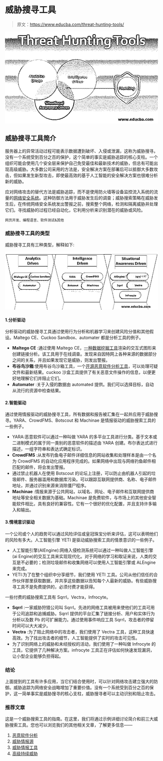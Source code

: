 # 威胁搜寻工具

> 原文：<https://www.educba.com/threat-hunting-tools/>

![Threat Hunting Tools](img/ef85c6f29ddf54c62f1b4d723b2ef13c.png)



## 威胁搜寻工具简介

服务器上的异常活动过程可能表示数据遭到破坏、入侵或泄漏，这称为威胁搜寻。没有一个系统受到百分之百的保护，这个简单的事实是威胁追踪的核心支柱。一个组织可能会使用几个安全层来保护自己免受最佳和最新技术的威胁，但总有可能出现高级威胁。大多数公司采用的方法是，安全解决方案在部署后可以抵御大多数攻击，但如果发生新型攻击，即使最高效的基于人工智能的安全解决方案也很难分析新的威胁。

应对网络攻击的替代方法是威胁追踪，而不是使用防火墙等设备监控流入系统的流量的[网络安全系统](https://www.educba.com/what-is-network-security/)。这种防御方法用于威胁发生后的调查；威胁搜索策略在威胁发生后，在传统网络安全系统发出警报之前，搜索整个网络，检测和隔离威胁并处理它们。寻找威胁的过程已经自动化，它利用分析来识别潜在的威胁或风险。

<small>网页开发、编程语言、软件测试&其他</small>

### 威胁搜寻工具的类型

威胁搜寻工具有三种类型，解释如下:

![Types of Threat Hunting Tools](img/6336f328d82736d635241bd6e86832cf.png)



#### 1.分析驱动

分析驱动的威胁搜寻工具通过使用行为分析和机器学习来创建风险分值和其他假设。Maltego CE、Cuckoo Sandbox、automater 都是分析工具的例子。

*   **Maltego CE** :通过使用 Maltego CE，[一种数据挖掘工具](https://www.educba.com/data-mining-tool/)渲染的交互式图形来创建链接分析。该工具用于在线调查。发现来自因特网上各种来源的数据部分之间的关系，并且如果发现它是威胁，则发出警报。
*   **布谷鸟沙箱**:使用布谷鸟沙箱工具，一个[开源恶意软件分析工具](https://www.educba.com/malware-analysis-tools/)，可以处理可疑文件和最新结果。cuckoo 沙盒工具提供了有关恶意文件操作的信息，以便更好地理解它们并阻止它们。
*   **Automater** :关于入侵的数据由 automated 提供。我们可以选择目标，自动从流行的资源中检查结果。

#### 2.智能驱动

通过使用情报驱动的威胁搜寻工具，所有数据和报告被汇集在一起并应用于威胁搜寻。YARA、CrowdFMS、Botscout 和 Machinae 是情报驱动的威胁搜索工具的一些例子。

*   YARA:恶意软件可以通过一种叫做 YARA 的多平台工具进行分类。基于文本或二进制模式的属于同一类别的恶意软件的描述由 YARA 创建。布尔表达式进行描述，一组字符串和表达式确定标识。
*   **CrowdFMS** :从发布钓鱼电子邮件详细信息的网站收集和处理样本是由一个名为 CrowdFMS 的自动化应用程序完成的。如果网络中出现与网络钓鱼邮件相匹配的邮件，将会发出警报。
*   通过禁止机器人在使用 Botscout 的论坛上注册，可以防止由机器人引起的垃圾邮件、服务器滥用和数据库污染。可以跟踪互联网提供商、名称、电子邮件地址，并通过识别来源来消除僵尸程序。
*   **Machinae** :情报来源于公共网站，以域名、网址、电子邮件和互联网提供商地址等安全相关数据为基础。Machinae 是免费软件，与市场上的其他安全智能软件相比，具有良好的兼容性。它有一个很好的优化配置，并且支持许多输入和输出。

#### 3.情境意识驱动

一个公司或个人的趋势可以通过风险评估或皇冠珠宝分析来评估，这可以表明他们的风险有多大。人工智能引擎 YETI 是驱动威胁搜索工具的情景意识的一些例子。

*   人工智能引擎(AIEngine):网络入侵检测系统可以通过一种叫做人工智能引擎(ai Engine)的交互工具来实现现代化。对于网络的学习和取证来说，人类的交互是不必要的；检测垃圾邮件和收集网络可以使用人工智能引擎或 ALEngine 来完成。
*   YETI:为了在整个组织中分享细节，我们使用 YETI 工具。公司从他们信任的合作伙伴那里获取数据，并共享这些数据以告知每个人最新的威胁。有些威胁搜寻工具不是免费提供的，必须付费才能获得。

一些付费的威胁搜索工具有 Sqrrl，Vectra，Infrocyte。

*   **Sqrrl** :一家威胁狩猎公司叫 Sqrrl。先进的网络工具被用来使他们的工具可用于公司追踪和追捕威胁。Sqrrl 提供的平台汇集了链接分析、用户和实体行为分析以及数 Pb 的可扩展能力。通过使用事件响应工具 Sqrrl，攻击者的停留时间可以大大减少。
*   **Vectra** :为了阻止网络中的攻击者，我们使用了 Vectra 工具，这种工具快速高效。为了找出攻击者的细节，人工智能提供了实时的攻击可见性。
*   为了识别网络上的威胁和未经授权的活动，我们使用了一种叫做 Infrocyte 的工具，它提供了几种解决方案。infrocyte 工具正在评估如何快速发现漏洞，让小型企业能够负担得起。

### 结论

上面提到的工具有许多应用，当它们结合使用时，可以针对网络攻击建立强大的防御。威胁追踪为网络安全战略增加了重要价值。没有一个系统受到百分之百的保护，这一简单事实是威胁搜寻的核心支柱，威胁搜寻者可以主动识别和阻止攻击。

### 推荐文章

这是一个威胁搜索工具的指南。在这里，我们将通过示例详细讨论简介和前三大威胁搜索工具。您也可以浏览我们的其他相关文章，了解更多信息——

1.  [恶意软件分析](https://www.educba.com/malware-analysis/)
2.  [威胁情报源](https://www.educba.com/threat-intelligence-feeds/)
3.  [威胁情报工具](https://www.educba.com/threat-intelligence-tools/)
4.  [高级持续威胁](https://www.educba.com/advanced-persistent-threats/)





